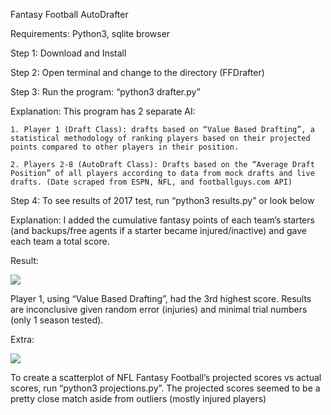 Fantasy Football AutoDrafter

Requirements: Python3, sqlite browser

Step 1: Download and Install

Step 2: Open terminal and change to the directory (FFDrafter)

Step 3: Run the program: “python3 drafter.py”

Explanation: This program has 2 separate AI: 

	1. Player 1 (Draft Class): drafts based on “Value Based Drafting”, a statistical methodology of ranking players based on their projected points compared to other players in their position.
	
	2. Players 2-8 (AutoDraft Class): Drafts based on the “Average Draft Position” of all players according to data from mock drafts and live drafts. (Date scraped from ESPN, NFL, and footballguys.com API)

Step 4: To see results of 2017 test, run “python3 results.py” or look below

Explanation: I added the cumulative fantasy points of each team’s starters (and backups/free agents if a starter became injured/inactive) and gave each team a total score.

Result:

![](https://github.com/shaeferd/FFDrafter/tree/master/Visualization/Team_Results.png)

Player 1, using “Value Based Drafting”, had the 3rd highest score. Results are inconclusive given random error (injuries) and minimal trial numbers (only 1 season tested).

Extra:

![](https://github.com/shaeferd/FFDrafter/tree/master/Visualization/Scores_V_Projections.png)

To create a scatterplot of NFL Fantasy Football’s projected scores vs actual scores, run “python3 projections.py”. The projected scores seemed to be a pretty close match aside from outliers (mostly injured players)


